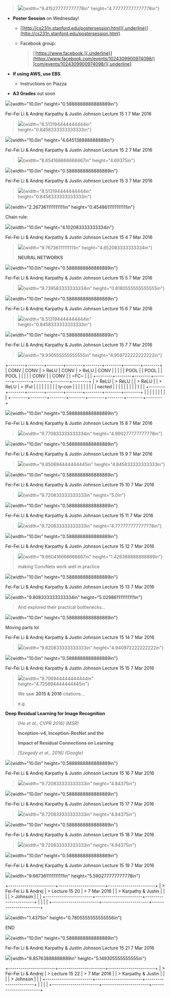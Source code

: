 > ![](media/image1.jpeg){width="9.415277777777778in"
> height="4.777777777777778in"}

-   **Poster Session** on Wednesday!

    -   [[http://cs231n.stanford.edu/postersession.html]{.underline}](http://cs231n.stanford.edu/postersession.html)

    -   Facebook group:
        > [[https://www.facebook.]{.underline}](https://www.facebook.com/events/1024309900974098/)
        > [[com/events/1024309900974098/]{.underline}](https://www.facebook.com/events/1024309900974098/)

-   **If using AWS, use EBS**

    -   Instructions on Piazza

-   **A3 Grades** out soon

![](media/image2.jpeg){width="10.0in" height="0.5888888888888889in"}

Fei-Fei Li & Andrej Karpathy & Justin Johnson Lecture 15 1 7 Mar 2016

> ![](media/image3.jpeg){width="8.513194444444444in"
> height="0.8458333333333333in"}

![](media/image4.jpeg){width="10.0in" height="4.645138888888889in"}

Fei-Fei Li & Andrej Karpathy & Justin Johnson Lecture 15 2 7 Mar 2016

> ![](media/image5.jpeg){width="8.654166666666667in" height="4.69375in"}

![](media/image6.jpeg){width="10.0in" height="0.5888888888888889in"}

Fei-Fei Li & Andrej Karpathy & Justin Johnson Lecture 15 3 7 Mar 2016

> ![](media/image7.jpeg){width="8.513194444444444in"
> height="0.8458333333333333in"}

![](media/image8.jpeg){width="2.267361111111111in"
height="0.4548611111111111in"}

Chain rule:

![](media/image9.jpeg){width="10.0in" height="4.102083333333334in"}

Fei-Fei Li & Andrej Karpathy & Justin Johnson Lecture 15 4 7 Mar 2016

> ![](media/image10.jpeg){width="9.76736111111111in"
> height="4.652083333333334in"}
>
> **NEURAL NETWORKS**

![](media/image11.jpeg){width="10.0in" height="0.5888888888888889in"}

Fei-Fei Li & Andrej Karpathy & Justin Johnson Lecture 15 5 7 Mar 2016

> ![](media/image12.jpeg){width="9.739583333333334in"
> height="0.8180555555555555in"}

![](media/image13.jpeg){width="10.0in" height="0.5888888888888889in"}

Fei-Fei Li & Andrej Karpathy & Justin Johnson Lecture 15 6 7 Mar 2016

> ![](media/image15.jpeg){width="8.513194444444444in"
> height="0.8458333333333333in"}

![](media/image16.jpeg){width="10.0in" height="0.5888888888888889in"}

Fei-Fei Li & Andrej Karpathy & Justin Johnson Lecture 15 7 7 Mar 2016

> ![](media/image18.jpeg){width="9.930555555555555in"
> height="4.959722222222222in"}

+--------+--------+--------+--------+--------+--------+--------+--------+
| CONV   | CONV   | > ReLU | CONV   | > ReLU | CONV   |        |        |
|        | POOL   |        | POOL   |        | POOL   |        |        |
|        | CONV   |        | CONV   |        | ~FC~   |        |        |
+--------+--------+--------+--------+--------+--------+--------+--------+
| > ReLU | > ReLU |        | > ReLU |        | > ReLU | > (Ful |        |
|        |        |        |        |        |        | ly-con |        |
|        |        |        |        |        |        | nected |        |
|        |        |        |        |        |        | )      |        |
+--------+--------+--------+--------+--------+--------+--------+--------+
|        |        |        |        |        |        |        |        |
+--------+--------+--------+--------+--------+--------+--------+--------+

![](media/image19.jpeg){width="10.0in" height="0.5888888888888889in"}

Fei-Fei Li & Andrej Karpathy & Justin Johnson Lecture 15 8 7 Mar 2016

> ![](media/image35.jpeg){width="9.770833333333334in"
> height="4.990277777777778in"}

![](media/image36.jpeg){width="10.0in" height="0.5888888888888889in"}

Fei-Fei Li & Andrej Karpathy & Justin Johnson Lecture 15 9 7 Mar 2016

> ![](media/image37.jpeg){width="9.850694444444445in"
> height="4.845833333333333in"}

![](media/image38.jpeg){width="10.0in" height="0.5888888888888889in"}

Fei-Fei Li & Andrej Karpathy & Justin Johnson Lecture 15 10 7 Mar 2016

> ![](media/image39.jpeg){width="9.720833333333333in" height="5.0in"}

![](media/image40.jpeg){width="10.0in" height="0.5888888888888889in"}

Fei-Fei Li & Andrej Karpathy & Justin Johnson Lecture 15 11 7 Mar 2016

> ![](media/image41.jpeg){width="9.720833333333333in"
> height="4.777777777777778in"}

![](media/image42.jpeg){width="10.0in" height="0.5888888888888889in"}

Fei-Fei Li & Andrej Karpathy & Justin Johnson Lecture 15 12 7 Mar 2016

> ![](media/image43.jpeg){width="9.860416666666667in"
> height="1.426388888888889in"}
>
> making ConvNets work well in practice

![](media/image44.jpeg){width="10.0in" height="0.5888888888888889in"}

Fei-Fei Li & Andrej Karpathy & Justin Johnson Lecture 15 13 7 Mar 2016

![](media/image46.jpeg){width="9.808333333333334in"
height="5.029861111111111in"}

> And explored their practical bottlenecks\...

![](media/image47.jpeg){width="10.0in" height="0.5888888888888889in"}

Moving parts lol

Fei-Fei Li & Andrej Karpathy & Justin Johnson Lecture 15 14 7 Mar 2016

> ![](media/image48.jpeg){width="9.820833333333333in"
> height="4.940972222222222in"}

![](media/image49.jpeg){width="10.0in" height="0.5888888888888889in"}

Fei-Fei Li & Andrej Karpathy & Justin Johnson Lecture 15 15 7 Mar 2016

> ![](media/image50.jpeg){width="9.706944444444444in"
> height="4.725694444444445in"}
>
> We saw **2015 & 2016** citations\...
>
> e.g.

**Deep Residual Learning for Image Recognition**

> *\[He et al., CVPR 2016\] (MSR)*
>
> **Inception-v4, Inception-ResNet and the**
>
> **Impact of Residual Connections on Learning**
>
> *\[Szegedy et al., 2016\] (Google)*

![](media/image51.jpeg){width="10.0in" height="0.5888888888888889in"}

Fei-Fei Li & Andrej Karpathy & Justin Johnson Lecture 15 16 7 Mar 2016

> ![](media/image52.jpeg){width="9.720833333333333in"
> height="4.84375in"}

![](media/image53.jpeg){width="10.0in" height="0.5888888888888889in"}

Fei-Fei Li & Andrej Karpathy & Justin Johnson Lecture 15 17 7 Mar 2016

> ![](media/image54.jpeg){width="9.720833333333333in"
> height="4.84375in"}

![](media/image55.jpeg){width="10.0in" height="0.5888888888888889in"}

Fei-Fei Li & Andrej Karpathy & Justin Johnson Lecture 15 18 7 Mar 2016

> ![](media/image56.jpeg){width="9.720833333333333in"
> height="4.84375in"}

![](media/image57.jpeg){width="10.0in" height="0.5888888888888889in"}

Fei-Fei Li & Andrej Karpathy & Justin Johnson Lecture 15 19 7 Mar 2016

![](media/image58.jpeg){width="9.667361111111111in"
height="5.590277777777778in"}

+-----------------------+-----------------------+-----------------------+
| > Fei-Fei Li & Andrej | > Lecture 15 20       | > 7 Mar 2016          |
| > Karpathy & Justin   |                       |                       |
| > Johnson             |                       |                       |
+-----------------------+-----------------------+-----------------------+
|                       |                       |                       |
+-----------------------+-----------------------+-----------------------+

![](media/image59.jpeg){width="1.4375in" height="0.7805555555555556in"}

END

![](media/image60.jpeg){width="10.0in" height="0.5888888888888889in"}

Fei-Fei Li & Andrej Karpathy & Justin Johnson Lecture 15 21 7 Mar 2016

![](media/image61.jpeg){width="9.85763888888889in"
height="5.149305555555555in"}

+-----------------------+-----------------------+-----------------------+
| > Fei-Fei Li & Andrej | > Lecture 15 22       | > 7 Mar 2016          |
| > Karpathy & Justin   |                       |                       |
| > Johnson             |                       |                       |
+-----------------------+-----------------------+-----------------------+
|                       |                       |                       |
+-----------------------+-----------------------+-----------------------+
